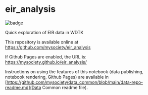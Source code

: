 
# eir_analysis

[![badge](https://mybinder.org/badge.svg)](https://mybinder.org/v2/gh/mysociety/eir_analysis/HEAD)

Quick exploration of EIR data in WDTK

This repository is available online at https://github.com/mysociety/eir_analysis

If Github Pages are enabled, the URL is: https://mysociety.github.io/eir_analysis/

Instructions on using the features of this notebook (data publishing, notebook rendering, Github Pages) are available in [https://github.com/mysociety/data_common/blob/main/data-repo-readme.md](Data Common readme file).